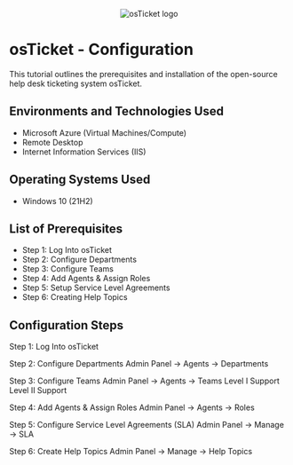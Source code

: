 <p align="center">
<img src="https://i.imgur.com/Clzj7Xs.png" alt="osTicket logo"/>
</p>

<h1>osTicket - Configuration</h1>
This tutorial outlines the prerequisites and installation of the open-source help desk ticketing system osTicket.<br />


<h2>Environments and Technologies Used</h2>

- Microsoft Azure (Virtual Machines/Compute)
- Remote Desktop
- Internet Information Services (IIS)

<h2>Operating Systems Used </h2>

- Windows 10</b> (21H2)

<h2>List of Prerequisites</h2>

- Step 1: Log Into osTicket
- Step 2: Configure Departments
- Step 3: Configure Teams 
- Step 4: Add Agents & Assign Roles
- Step 5: Setup Service Level Agreements
- Step 6: Creating Help Topics

<h2>Configuration Steps</h2>
Step 1: Log Into osTicket

Step 2: Configure Departments
Admin Panel -> Agents -> Departments

Step 3: Configure Teams 
Admin Panel -> Agents -> Teams
Level I Support
Level II Support

Step 4: Add Agents & Assign Roles
Admin Panel -> Agents -> Roles

Step 5: Configure Service Level Agreements (SLA)
Admin Panel -> Manage -> SLA

Step 6: Create Help Topics
Admin Panel -> Manage -> Help Topics






